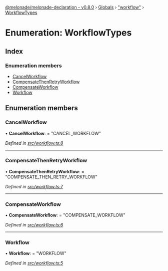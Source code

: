[@melonade/melonade-declaration - v0.8.0](../README.md) › [Globals](../globals.md) › ["workflow"](../modules/_workflow_.md) › [WorkflowTypes](_workflow_.workflowtypes.md)

# Enumeration: WorkflowTypes

## Index

### Enumeration members

* [CancelWorkflow](_workflow_.workflowtypes.md#cancelworkflow)
* [CompensateThenRetryWorkflow](_workflow_.workflowtypes.md#compensatethenretryworkflow)
* [CompensateWorkflow](_workflow_.workflowtypes.md#compensateworkflow)
* [Workflow](_workflow_.workflowtypes.md#workflow)

## Enumeration members

###  CancelWorkflow

• **CancelWorkflow**: = "CANCEL_WORKFLOW"

*Defined in [src/workflow.ts:8](https://github.com/devit-tel/melonade-declaration/blob/26b2f11/src/workflow.ts#L8)*

___

###  CompensateThenRetryWorkflow

• **CompensateThenRetryWorkflow**: = "COMPENSATE_THEN_RETRY_WORKFLOW"

*Defined in [src/workflow.ts:7](https://github.com/devit-tel/melonade-declaration/blob/26b2f11/src/workflow.ts#L7)*

___

###  CompensateWorkflow

• **CompensateWorkflow**: = "COMPENSATE_WORKFLOW"

*Defined in [src/workflow.ts:6](https://github.com/devit-tel/melonade-declaration/blob/26b2f11/src/workflow.ts#L6)*

___

###  Workflow

• **Workflow**: = "WORKFLOW"

*Defined in [src/workflow.ts:5](https://github.com/devit-tel/melonade-declaration/blob/26b2f11/src/workflow.ts#L5)*
